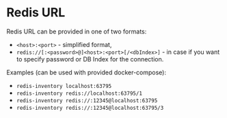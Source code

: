 Redis URL
========

Redis URL can be provided in one of two formats:

- `<host>:<port>` - simplified format,
- `redis://[:<password>@]<host>:<port>[/<dbIndex>]` - in case if you want to specify password or DB Index for the connection.

Examples (can be used with provided docker-compose):
- `redis-inventory localhost:63795`
- `redis-inventory redis://localhost:63795/1`
- `redis-inventory redis://:12345@localhost:63795`
- `redis-inventory redis://:12345@localhost:63795/3`